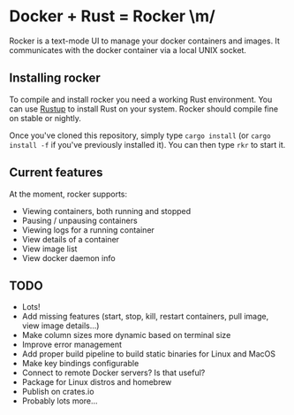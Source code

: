 # Docker + Rust = Rocker \m/

Rocker is a text-mode UI to manage your docker containers and images. It communicates with the docker container via a local UNIX socket.

## Installing rocker

To compile and install rocker you need a working Rust environment. You can use [Rustup](https://rustup.rs/) to install Rust on your system. Rocker should compile fine on stable or nightly.

Once you've cloned this repository, simply type `cargo install` (or `cargo install -f` if you've previously installed it). You can then type `rkr` to start it.

## Current features

At the moment, rocker supports:
* Viewing containers, both running and stopped
* Pausing / unpausing containers
* Viewing logs for a running container
* View details of a container
* View image list
* View docker daemon info

## TODO
* Lots!
* Add missing features (start, stop, kill, restart containers, pull image, view image details...)
* Make column sizes more dynamic based on terminal size
* Improve error management
* Add proper build pipeline to build static binaries for Linux and MacOS
* Make key bindings configurable
* Connect to remote Docker servers? Is that useful?
* Package for Linux distros and homebrew
* Publish on crates.io
* Probably lots more...
